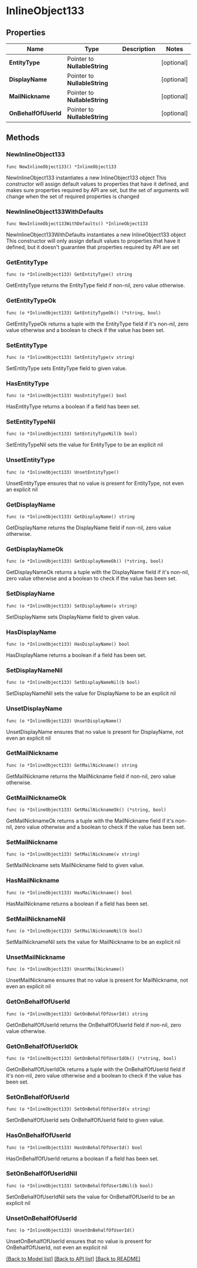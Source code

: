 # InlineObject133

## Properties

Name | Type | Description | Notes
------------ | ------------- | ------------- | -------------
**EntityType** | Pointer to **NullableString** |  | [optional] 
**DisplayName** | Pointer to **NullableString** |  | [optional] 
**MailNickname** | Pointer to **NullableString** |  | [optional] 
**OnBehalfOfUserId** | Pointer to **NullableString** |  | [optional] 

## Methods

### NewInlineObject133

`func NewInlineObject133() *InlineObject133`

NewInlineObject133 instantiates a new InlineObject133 object
This constructor will assign default values to properties that have it defined,
and makes sure properties required by API are set, but the set of arguments
will change when the set of required properties is changed

### NewInlineObject133WithDefaults

`func NewInlineObject133WithDefaults() *InlineObject133`

NewInlineObject133WithDefaults instantiates a new InlineObject133 object
This constructor will only assign default values to properties that have it defined,
but it doesn't guarantee that properties required by API are set

### GetEntityType

`func (o *InlineObject133) GetEntityType() string`

GetEntityType returns the EntityType field if non-nil, zero value otherwise.

### GetEntityTypeOk

`func (o *InlineObject133) GetEntityTypeOk() (*string, bool)`

GetEntityTypeOk returns a tuple with the EntityType field if it's non-nil, zero value otherwise
and a boolean to check if the value has been set.

### SetEntityType

`func (o *InlineObject133) SetEntityType(v string)`

SetEntityType sets EntityType field to given value.

### HasEntityType

`func (o *InlineObject133) HasEntityType() bool`

HasEntityType returns a boolean if a field has been set.

### SetEntityTypeNil

`func (o *InlineObject133) SetEntityTypeNil(b bool)`

 SetEntityTypeNil sets the value for EntityType to be an explicit nil

### UnsetEntityType
`func (o *InlineObject133) UnsetEntityType()`

UnsetEntityType ensures that no value is present for EntityType, not even an explicit nil
### GetDisplayName

`func (o *InlineObject133) GetDisplayName() string`

GetDisplayName returns the DisplayName field if non-nil, zero value otherwise.

### GetDisplayNameOk

`func (o *InlineObject133) GetDisplayNameOk() (*string, bool)`

GetDisplayNameOk returns a tuple with the DisplayName field if it's non-nil, zero value otherwise
and a boolean to check if the value has been set.

### SetDisplayName

`func (o *InlineObject133) SetDisplayName(v string)`

SetDisplayName sets DisplayName field to given value.

### HasDisplayName

`func (o *InlineObject133) HasDisplayName() bool`

HasDisplayName returns a boolean if a field has been set.

### SetDisplayNameNil

`func (o *InlineObject133) SetDisplayNameNil(b bool)`

 SetDisplayNameNil sets the value for DisplayName to be an explicit nil

### UnsetDisplayName
`func (o *InlineObject133) UnsetDisplayName()`

UnsetDisplayName ensures that no value is present for DisplayName, not even an explicit nil
### GetMailNickname

`func (o *InlineObject133) GetMailNickname() string`

GetMailNickname returns the MailNickname field if non-nil, zero value otherwise.

### GetMailNicknameOk

`func (o *InlineObject133) GetMailNicknameOk() (*string, bool)`

GetMailNicknameOk returns a tuple with the MailNickname field if it's non-nil, zero value otherwise
and a boolean to check if the value has been set.

### SetMailNickname

`func (o *InlineObject133) SetMailNickname(v string)`

SetMailNickname sets MailNickname field to given value.

### HasMailNickname

`func (o *InlineObject133) HasMailNickname() bool`

HasMailNickname returns a boolean if a field has been set.

### SetMailNicknameNil

`func (o *InlineObject133) SetMailNicknameNil(b bool)`

 SetMailNicknameNil sets the value for MailNickname to be an explicit nil

### UnsetMailNickname
`func (o *InlineObject133) UnsetMailNickname()`

UnsetMailNickname ensures that no value is present for MailNickname, not even an explicit nil
### GetOnBehalfOfUserId

`func (o *InlineObject133) GetOnBehalfOfUserId() string`

GetOnBehalfOfUserId returns the OnBehalfOfUserId field if non-nil, zero value otherwise.

### GetOnBehalfOfUserIdOk

`func (o *InlineObject133) GetOnBehalfOfUserIdOk() (*string, bool)`

GetOnBehalfOfUserIdOk returns a tuple with the OnBehalfOfUserId field if it's non-nil, zero value otherwise
and a boolean to check if the value has been set.

### SetOnBehalfOfUserId

`func (o *InlineObject133) SetOnBehalfOfUserId(v string)`

SetOnBehalfOfUserId sets OnBehalfOfUserId field to given value.

### HasOnBehalfOfUserId

`func (o *InlineObject133) HasOnBehalfOfUserId() bool`

HasOnBehalfOfUserId returns a boolean if a field has been set.

### SetOnBehalfOfUserIdNil

`func (o *InlineObject133) SetOnBehalfOfUserIdNil(b bool)`

 SetOnBehalfOfUserIdNil sets the value for OnBehalfOfUserId to be an explicit nil

### UnsetOnBehalfOfUserId
`func (o *InlineObject133) UnsetOnBehalfOfUserId()`

UnsetOnBehalfOfUserId ensures that no value is present for OnBehalfOfUserId, not even an explicit nil

[[Back to Model list]](../README.md#documentation-for-models) [[Back to API list]](../README.md#documentation-for-api-endpoints) [[Back to README]](../README.md)


